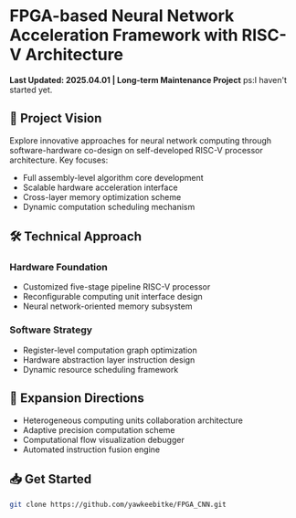 <!-- README_EN.md -->
# FPGA-based Neural Network Acceleration Framework with RISC-V Architecture

**Last Updated: 2025.04.01 | Long-term Maintenance Project**
ps:I haven't started yet.

## 🌟 Project Vision
Explore innovative approaches for neural network computing through software-hardware co-design on self-developed RISC-V processor architecture. Key focuses:
- Full assembly-level algorithm core development
- Scalable hardware acceleration interface
- Cross-layer memory optimization scheme
- Dynamic computation scheduling mechanism

## 🛠 Technical Approach
### Hardware Foundation
- Customized five-stage pipeline RISC-V processor
- Reconfigurable computing unit interface design
- Neural network-oriented memory subsystem

### Software Strategy
- Register-level computation graph optimization
- Hardware abstraction layer instruction design
- Dynamic resource scheduling framework

## 🔮 Expansion Directions
- Heterogeneous computing units collaboration architecture
- Adaptive precision computation scheme
- Computational flow visualization debugger
- Automated instruction fusion engine

## 📥 Get Started
```bash
git clone https://github.com/yawkeebitke/FPGA_CNN.git
```

